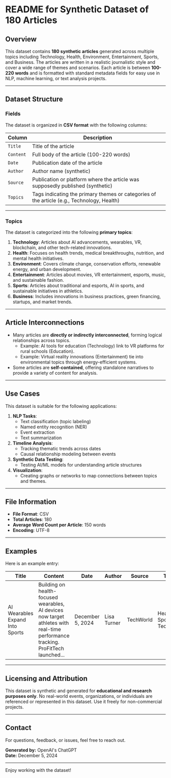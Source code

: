 # README for Synthetic Dataset of 180 Articles

## Overview
This dataset contains **180 synthetic articles** generated across multiple topics including Technology, Health, Environment, Entertainment, Sports, and Business. The articles are written in a realistic journalistic style and cover a wide range of themes and scenarios. Each article is between **100-220 words** and is formatted with standard metadata fields for easy use in NLP, machine learning, or text analysis projects.

---

## Dataset Structure

### Fields
The dataset is organized in **CSV format** with the following columns:

| Column      | Description                                                                                  |
|-------------|----------------------------------------------------------------------------------------------|
| `Title`     | Title of the article                                                                        |
| `Content`   | Full body of the article (100-220 words)                                                    |
| `Date`      | Publication date of the article                                                             |
| `Author`    | Author name (synthetic)                                                                     |
| `Source`    | Publication or platform where the article was supposedly published (synthetic)              |
| `Topics`    | Tags indicating the primary themes or categories of the article (e.g., Technology, Health)  |

---

### Topics
The dataset is categorized into the following **primary topics**:
1. **Technology**: Articles about AI advancements, wearables, VR, blockchain, and other tech-related innovations.
2. **Health**: Focuses on health trends, medical breakthroughs, nutrition, and mental health initiatives.
3. **Environment**: Covers climate change, conservation efforts, renewable energy, and urban development.
4. **Entertainment**: Articles about movies, VR entertainment, esports, music, and sustainable fashion.
5. **Sports**: Articles about traditional and esports, AI in sports, and sustainable initiatives in athletics.
6. **Business**: Includes innovations in business practices, green financing, startups, and market trends.

---

## Article Interconnections
- Many articles are **directly or indirectly interconnected**, forming logical relationships across topics.
    - Example: AI tools for education (Technology) link to VR platforms for rural schools (Education).
    - Example: Virtual reality innovations (Entertainment) tie into environmental topics through energy-efficient systems.
- Some articles are **self-contained**, offering standalone narratives to provide a variety of content for analysis.

---

## Use Cases
This dataset is suitable for the following applications:
1. **NLP Tasks**:
   - Text classification (topic labeling)
   - Named entity recognition (NER)
   - Event extraction
   - Text summarization
2. **Timeline Analysis**:
   - Tracking thematic trends across dates
   - Causal relationship modeling between events
3. **Synthetic Data Testing**:
   - Testing AI/ML models for understanding article structures
4. **Visualization**:
   - Creating graphs or networks to map connections between topics and themes.

---

## File Information
- **File Format**: CSV
- **Total Articles**: 180
- **Average Word Count per Article**: 150 words
- **Encoding**: UTF-8

---

## Examples
Here is an example entry:

| Title                               | Content                                                                                                           | Date           | Author       | Source          | Topics             |
|-------------------------------------|-------------------------------------------------------------------------------------------------------------------|----------------|--------------|-----------------|--------------------|
| AI Wearables Expand Into Sports     | Building on health-focused wearables, AI devices now target athletes with real-time performance tracking. ProFitTech launched... | December 5, 2024 | Lisa Turner  | TechWorld       | Health, Sports, Technology |

---

## Licensing and Attribution
This dataset is synthetic and generated for **educational and research purposes only**. No real-world events, organizations, or individuals are referenced or represented in this dataset. Use it freely for non-commercial projects.

---

## Contact
For questions, feedback, or issues, feel free to reach out.

**Generated by:** OpenAI's ChatGPT  
**Date:** December 5, 2024  

--- 

Enjoy working with the dataset!
